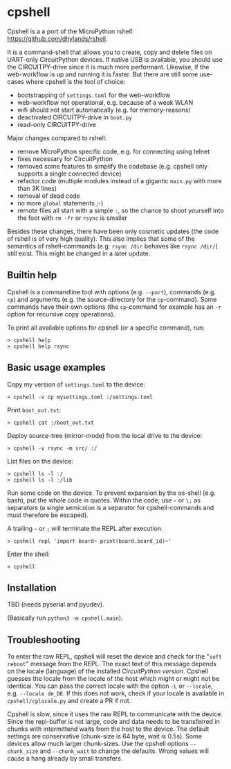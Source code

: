 cpshell
=======

Cpshell is a a port of the MicroPython rshell: <https://github.com/dhylands/rshell>.

It is a command-shell that allows you to create, copy and delete files on UART-only CircuitPython devices.
If native USB is available, you should use the CIRCUITPY-drive since it is much more performant.
Likewise, if the web-workflow is up and running it is faster.
But there are still some use-cases where cpshell is the tool of choice:

  - bootstrapping of `settings.toml` for the web-workflow
  - web-workflow not operational, e.g. because of a weak WLAN
  - wifi should not start automatically (e.g. for memory-reasons)
  - deactivated CIRCUITPY-drive in `boot.py`
  - read-only CIRCUITPY-drive

Major changes compared to rshell:

  - remove MicroPython specific code, e.g. for connecting using telnet
  - fixes necessary for CircuitPython
  - removed some features to simplify the codebase
    (e.g. cpshell only supports a single connected device)
  - refactor code (multiple modules instead of a gigantic `main.py` with more than 3K lines)
  - removal of dead code
  - no more `global` statements ;-)
  - remote files all start with a simple `:`, so the chance to shoot yourself into the foot
    with `rm -fr` or `rsync` is smaller

Besides these changes, there have been only cosmetic updates (the code of rshell is of
very high quality). This also implies that some of the semantics of rshell-commands
(e.g. `rsync /dir` behaves like `rsync /dir/`) still exist. This might be changed in a
later update.


Builtin help
------------

Cpshell is a commandline tool with options (e.g. `--port`), commands (e.g. `cp`) and
arguments (e.g. the source-directory for the `cp`-command). Some commands have
their own options (the `cp`-command for example has an `-r` option for recursive
copy operations).

To print all available options for cpshell (or a specific command), run:


    > cpshell help
    > cpshell help rsync


Basic usage examples
--------------------

Copy my version of `settings.toml` to the device:

    > cpshell -v cp mysettings.toml :/settings.toml

Print `boot_out.txt`:

    > cpshell cat :/boot_out.txt

Deploy source-tree (mirror-mode) from the local drive to the device:

    > cpshell -v rsync -m src/ :/

List files on the device:

    > cpshell ls -l :/
    > cpshell ls -l :/lib

Run some code on the device. To prevent expansion by the os-shell
(e.g. bash), put the whole code in quotes. Within the code, use
`~` or `\;` as separators (a single semicolon is a separator for
cpshell-commands and must therefore be escaped).

A trailing `~` or `;` will terminate the REPL after execution.

    > cpshell repl 'import board~ print(board.board_id)~'

Enter the shell:

    > cpshell


Installation
------------

TBD (needs pyserial and pyudev).

(Basically run `python3 -m cpshell.main`).


Troubleshooting
---------------

To enter the raw REPL, cpshell will reset the device and check for the "`soft reboot`"
message from the REPL. The exact text of this message
depends on the locale (language) of the installed *CircuitPython version*. Cpshell guesses
the locale from the locale of the host which might or might not be identical. You
can pass the correct locale with the option `-L` or `--locale`, e.g. `--locale de_DE`.
If this does not work, check if your locale is available in `cpshell/cplocale.py` and
create a PR if not.

Cpshell is slow, since it uses the raw REPL to communicate with the device.
Since the repl-buffer is not large, code and data needs to be transferred in chunks
with intermittend waits from the host to the device. The default settings are
conservative (chunk-size is 64 byte, wait is 0.5s). Some devices allow much
larger chunk-sizes. Use the cpshell options `--chunk_size` and `--chunk_wait` to
change the defaults. Wrong values will cause a hang already by small transfers.
